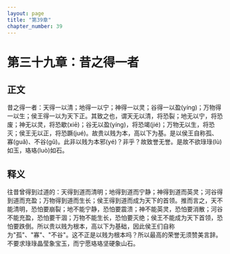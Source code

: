 ```yaml
---
layout: page
title: "第39章"
chapter_number: 39
---
```


# 第三十九章：昔之得一者

## 正文
昔之得一者：天得一以清；地得一以宁；神得一以灵；谷得一以盈(yíng)；万物得一以生；侯王得一以为天下正。其致之也，谓天无以清，将恐裂；地无以宁，将恐废；神无以灵，将恐歇(xiē)；谷无以盈(yíng)，将恐竭(jié)；万物无以生，将恐灭；侯王无以正，将恐蹶(jué)。故贵以贱为本，高以下为基。是以侯王自称孤、寡(guǎ)、不谷(gǔ)。此非以贱为本邪(yé)？非乎？故致誉无誉。是故不欲琭琭(lù)如玉，珞珞(luò)如石。

## 释义
往昔曾得到过道的：天得到道而清明；地得到道而宁静；神得到道而英灵；河谷得到道而充盈；万物得到道而生长；侯王得到道而成为天下的首领。推而言之，天不能清明，恐怕要崩裂；地不能宁静，恐怕要震溃；神不能英灵，恐怕要消散；河谷不能充盈，恐怕要干涸；万物不能生长，恐怕要灭绝；侯王不能成为天下首领，恐怕要跌倒。所以贵以贱为根本，高以下为基础，因此侯王们自称为"孤"、"寡"、"不谷"。这不正是以贱为根本吗？所以最高的荣誉无须赞美言辞。不要求琭琭晶莹象宝玉，而宁愿珞珞坚硬象山石。